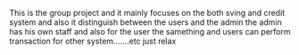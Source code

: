 This is the group project and it mainly focuses on the both sving and credit system and also it distinguish between the users and the admin
the admin has his own staff and also for the user the samething and users can perform transaction for other system.......etc  just relax

